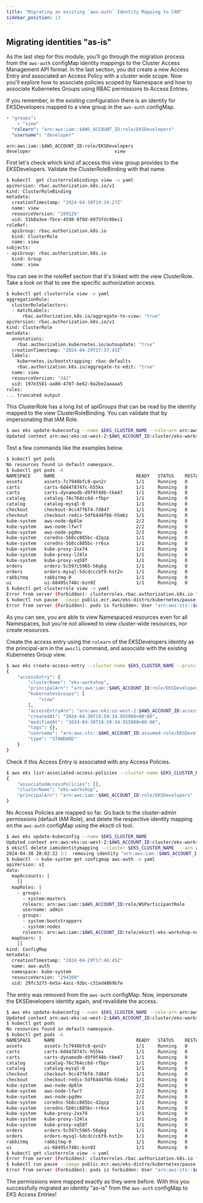 ```yaml
---
title: "Migrating an existing `aws-auth` Identity Mapping to CAM"
sidebar_position: 13
---
```


## Migrating identities "as-is"

As the last step for this module, you'll go through the migration process from the `aws-auth` configMap identity mappings to the Cluster Access Management API format. In the last section, you did create a new Access Entry and associated an Access Policy with a cluster wide scope. Now you'll explore how to associate policies scoped by Namespace and how to associate Kubernetes Groups using RBAC permissions to Access Entries.

If you remember, in the existing configuration there is an identity for EKSDevelopers mapped to a view group in the `aws-auth` configMap.

```yaml
- "groups":
    - "view"
  "rolearn": "arn:aws:iam::$AWS_ACCOUNT_ID:role/EKSDevelopers"
  "username": "developer"
```

```
arn:aws:iam::$AWS_ACCOUNT_ID:role/EKSDevelopers                                                    developer                               view
```

First let's check which kind of access this view group provides to the EKSDevelopers. Validate the ClusterRoleBinding with that name.

```bash
$ kubectl  get clusterrolebindings view -o yaml
apiVersion: rbac.authorization.k8s.io/v1
kind: ClusterRoleBinding
metadata:
  creationTimestamp: "2024-04-30T19:34:27Z"
  name: view
  resourceVersion: "289126"
  uid: 51b8a3ee-fbce-4598-8f0d-6975fdc98ec1
roleRef:
  apiGroup: rbac.authorization.k8s.io
  kind: ClusterRole
  name: view
subjects:
- apiGroup: rbac.authorization.k8s.io
  kind: Group
  name: view
```

You can see in the roleRef section that it's linked with the view ClusterRole. Take a look on that to see the specific authorization access.

```bash
$ kubectl get clusterrole view -o yaml
aggregationRule:
  clusterRoleSelectors:
  - matchLabels:
      rbac.authorization.k8s.io/aggregate-to-view: "true"
apiVersion: rbac.authorization.k8s.io/v1
kind: ClusterRole
metadata:
  annotations:
    rbac.authorization.kubernetes.io/autoupdate: "true"
  creationTimestamp: "2024-04-29T17:37:43Z"
  labels:
    kubernetes.io/bootstrapping: rbac-defaults
    rbac.authorization.k8s.io/aggregate-to-edit: "true"
  name: view
  resourceVersion: "342"
  uid: 197e3581-aa80-4707-be62-9a2be2aaaaa5
rules:
... truncated output
```

This ClusterRole has a long list of apiGroups that can be read by the identity mapped to the view ClusterRoleBinding. You can validate that by impersonating that IAM Role.

```bash
$ aws eks update-kubeconfig --name $EKS_CLUSTER_NAME --role-arn arn:aws:iam::$AWS_ACCOUNT_ID:role/EKSDevelopers
Updated context arn:aws:eks:us-west-2:$AWS_ACCOUNT_ID:cluster/eks-workshop in /home/ec2-user/.kube/config
```

Test a few commands like the examples below.

```bash
$ kubectl get pods
No resources found in default namespace.
$ kubectl get pods -A
NAMESPACE     NAME                              READY   STATUS    RESTARTS   AGE
assets        assets-7c7948bfc8-qvn2r           1/1     Running   0          25h
carts         carts-6d4478747c-h55kx            1/1     Running   0          25h
carts         carts-dynamodb-d9f9f48b-tkm47     1/1     Running   0          25h
catalog       catalog-76c764cc6d-rfbpr          1/1     Running   0          25h
catalog       catalog-mysql-0                   1/1     Running   0          25h
checkout      checkout-9cc47f6f4-7d847          1/1     Running   0          25h
checkout      checkout-redis-5df64d4f66-h5m6z   1/1     Running   0          25h
kube-system   aws-node-dp6lm                    2/2     Running   0          28h
kube-system   aws-node-lfwr7                    2/2     Running   0          28h
kube-system   aws-node-pgdmv                    2/2     Running   0          28h
kube-system   coredns-5b8cc885bc-d2qzp          1/1     Running   0          28h
kube-system   coredns-5b8cc885bc-rr6sx          1/1     Running   0          28h
kube-system   kube-proxy-2xx74                  1/1     Running   0          28h
kube-system   kube-proxy-l24lx                  1/1     Running   0          28h
kube-system   kube-proxy-vq58f                  1/1     Running   0          28h
orders        orders-5c597c5965-56qkg           1/1     Running   0          25h
orders        orders-mysql-5dcdcccbf9-hst2n     1/1     Running   0          25h
rabbitmq      rabbitmq-0                        1/1     Running   0          25h
ui            ui-68495c748c-bzn92               1/1     Running   0          25h
$ kubectl get clusterrole view -o yaml
Error from server (Forbidden): clusterroles.rbac.authorization.k8s.io "view" is forbidden: User "arn:aws:sts::$AWS_ACCOUNT_ID:assumed-role/EKSViewOnly/EKSGetTokenAuth" cannot get resource "clusterroles" in API group "rbac.authorization.k8s.io" at the cluster scope
$ kubectl run pause --image public.ecr.aws/eks-distro/kubernetes/pause:3.9
Error from server (Forbidden): pods is forbidden: User "arn:aws:sts::$AWS_ACCOUNT_ID:assumed-role/EKSViewOnly/EKSGetTokenAuth" cannot create resource "pods" in API group "" in the namespace "default"
```

As you can see, you are able to view Namespaced resources even for all Namespaces, but you're not allowed to view cluster-wide resources, nor create resources.

Create the access entry using the `rolearn` of the EKSDevelopers identity as the principal-arn in the `awscli` command, and associate with the existing Kubernetes Group view.

```bash
$ aws eks create-access-entry --cluster-name $EKS_CLUSTER_NAME --principal-arn arn:aws:iam::$AWS_ACCOUNT_ID:role/EKSDevelopers --kubernetes-groups view
{
    "accessEntry": {
        "clusterName": "eks-workshop",
        "principalArn": "arn:aws:iam::$AWS_ACCOUNT_ID:role/EKSDevelopers",
        "kubernetesGroups": [
            "view"
        ],
        "accessEntryArn": "arn:aws:eks:us-west-2:$AWS_ACCOUNT_ID:access-entry/eks-workshop/role/$AWS_ACCOUNT_ID/EKSDevelopers/d6c7984b-a9e0-60f8-c69f-38e63f8846d6",
        "createdAt": "2024-04-30T19:59:34.955000+00:00",
        "modifiedAt": "2024-04-30T19:59:34.955000+00:00",
        "tags": {},
        "username": "arn:aws:sts::$AWS_ACCOUNT_ID:assumed-role/EKSDevelopers/{{SessionName}}",
        "type": "STANDARD"
    }
}
```

Check if this Access Entry is associated with any Access Policies.

```bash
$ aws eks list-associated-access-policies --cluster-name $EKS_CLUSTER_NAME --principal-arn arn:aws:iam::$AWS_ACCOUNT_ID:role/EKSDevelopers
{
    "associatedAccessPolicies": [],
    "clusterName": "eks-workshop",
    "principalArn": "arn:aws:iam::$AWS_ACCOUNT_ID:role/EKSDevelopers"
}
```

No Access Policies are mapped so far. Go back to the cluster-admin permissions (default IAM Role), and delete the respective identity mapping on the `aws-auth` configMap using the eksctl cli tool.

```bash
$ aws eks update-kubeconfig --name $EKS_CLUSTER_NAME
Updated context arn:aws:eks:us-west-2:$AWS_ACCOUNT_ID:cluster/eks-workshop in /home/ec2-user/.kube/config
$ eksctl delete iamidentitymapping --cluster $EKS_CLUSTER_NAME  --arn arn:aws:iam::$AWS_ACCOUNT_ID:role/EKSPowerUser
2024-04-30 20:02:22 [ℹ]  removing identity "arn:aws:iam::$AWS_ACCOUNT_ID:role/EKSPowerUser" from auth ConfigMap (username = "poweruser", groups = ["poweruser"])
$ kubectl -n kube-system get configmap aws-auth -o yaml
apiVersion: v1
data:
  mapAccounts: |
    []
  mapRoles: |
    - groups:
      - system:masters
      rolearn: arn:aws:iam::$AWS_ACCOUNT_ID:role/WSParticipantRole
      username: admin
    - groups:
      - system:bootstrappers
      - system:nodes
      rolearn: arn:aws:iam::$AWS_ACCOUNT_ID:role/eksctl-eks-workshop-nodegroup-defa-NodeInstanceRole-647HpxD4e9mr
  mapUsers: |
    []
kind: ConfigMap
metadata:
  creationTimestamp: "2024-04-29T17:46:45Z"
  name: aws-auth
  namespace: kube-system
  resourceVersion: "294300"
  uid: 29fc3275-6e5a-4acc-93bc-c31ed4869b7e
```

The entry was removed from the `aws-auth` configMap. Now, impersonate the EKSDevelopers identity again, and revalidate the access.

```bash
$ aws eks update-kubeconfig --name $EKS_CLUSTER_NAME --role-arn arn:aws:iam::$AWS_ACCOUNT_ID:role/EKSDevelopers
Updated context arn:aws:eks:us-west-2:$AWS_ACCOUNT_ID:cluster/eks-workshop in /home/ec2-user/.kube/config
$ kubectl get pods
No resources found in default namespace.
$ kubectl get pods -A
NAMESPACE     NAME                              READY   STATUS    RESTARTS   AGE
assets        assets-7c7948bfc8-qvn2r           1/1     Running   0          25h
carts         carts-6d4478747c-h55kx            1/1     Running   0          25h
carts         carts-dynamodb-d9f9f48b-tkm47     1/1     Running   0          25h
catalog       catalog-76c764cc6d-rfbpr          1/1     Running   0          25h
catalog       catalog-mysql-0                   1/1     Running   0          25h
checkout      checkout-9cc47f6f4-7d847          1/1     Running   0          25h
checkout      checkout-redis-5df64d4f66-h5m6z   1/1     Running   0          25h
kube-system   aws-node-dp6lm                    2/2     Running   0          28h
kube-system   aws-node-lfwr7                    2/2     Running   0          28h
kube-system   aws-node-pgdmv                    2/2     Running   0          28h
kube-system   coredns-5b8cc885bc-d2qzp          1/1     Running   0          28h
kube-system   coredns-5b8cc885bc-rr6sx          1/1     Running   0          28h
kube-system   kube-proxy-2xx74                  1/1     Running   0          28h
kube-system   kube-proxy-l24lx                  1/1     Running   0          28h
kube-system   kube-proxy-vq58f                  1/1     Running   0          28h
orders        orders-5c597c5965-56qkg           1/1     Running   0          25h
orders        orders-mysql-5dcdcccbf9-hst2n     1/1     Running   0          25h
rabbitmq      rabbitmq-0                        1/1     Running   0          25h
ui            ui-68495c748c-bzn92               1/1     Running   0          25h
$ kubectl get clusterrole view -o yaml
Error from server (Forbidden): clusterroles.rbac.authorization.k8s.io "view" is forbidden: User "arn:aws:sts::$AWS_ACCOUNT_ID:assumed-role/EKSViewOnly/EKSGetTokenAuth" cannot get resource "clusterroles" in API group "rbac.authorization.k8s.io" at the cluster scope
$ kubectl run pause --image public.ecr.aws/eks-distro/kubernetes/pause:3.9
Error from server (Forbidden): pods is forbidden: User "arn:aws:sts::$AWS_ACCOUNT_ID:assumed-role/EKSViewOnly/EKSGetTokenAuth" cannot create resource "pods" in API group "" in the namespace "default"
```

The permissions were mapped exactly as they were before. With this you successfully migrated an identity "as-is" from the `aws-auth` configMap to EKS Access Entries!
